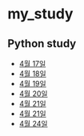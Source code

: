 # my_study
## Python study
- [4월 17일](20230417.md)
- [4월 18일](20230418.md)
- [4월 19일](20230419.md)
- [4월 20일](20230420.md)
- [4월 21일](20230421(1).md)
- [4월 21일](20230421(2).md)
- [4월 24일](20230424.md)